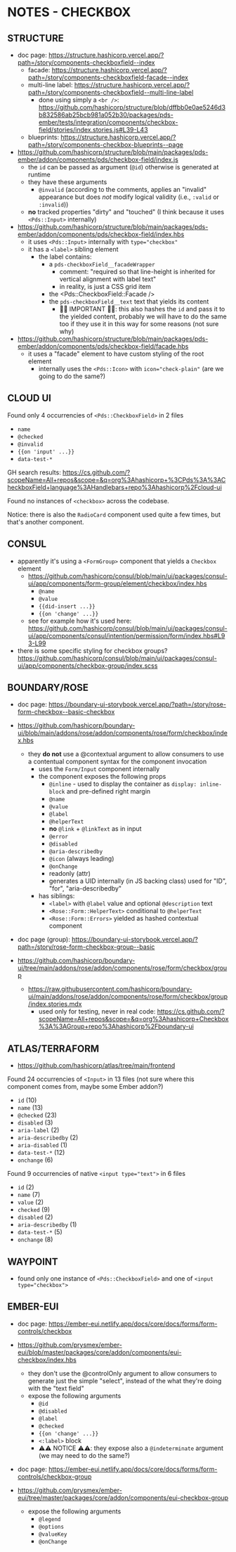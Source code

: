 # NOTES - CHECKBOX

## STRUCTURE

- doc page: https://structure.hashicorp.vercel.app/?path=/story/components-checkboxfield--index
  - facade: https://structure.hashicorp.vercel.app/?path=/story/components-checkboxfield-facade--index
  - multi-line label: https://structure.hashicorp.vercel.app/?path=/story/components-checkboxfield--multi-line-label
    - done using simply a `<br />`: https://github.com/hashicorp/structure/blob/dffbb0e0ae5246d3b832586ab25bcb981a052b30/packages/pds-ember/tests/integration/components/checkbox-field/stories/index.stories.js#L39-L43
  - blueprints: https://structure.hashicorp.vercel.app/?path=/story/components-checkbox-blueprints--page
- https://github.com/hashicorp/structure/blob/main/packages/pds-ember/addon/components/pds/checkbox-field/index.js
  - the `id` can be passed as argument (`@id`) otherwise is generated at runtime
  - they have these arguments
    - `@invalid` (according to the comments, applies an "invalid" appearance but does _not_ modify logical validity (i.e., `:valid` or `:invalid`))
  - **no** tracked properties "dirty" and "touched" (I think because it uses `<Pds::Input>` internally)
- https://github.com/hashicorp/structure/blob/main/packages/pds-ember/addon/components/pds/checkbox-field/index.hbs
  - it uses `<Pds::Input>` internally with `type="checkbox"`
  - it has a `<label>` sibling element
    - the label contains:
      - a `pds-checkboxField__facadeWrapper`
        - comment: "required so that line-height is inherited for vertical alignment with label text"
        - in reality, is just a CSS grid item
      - the <Pds::CheckboxField::Facade />
      - the `pds-checkboxField__text` text that yields its content
        - 🚨🚨 IMPORTANT 🚨🚨: this also hashes the `id` and pass it to the yielded content, probably we will have to do the same too if they use it in this way for some reasons (not sure why)
- https://github.com/hashicorp/structure/blob/main/packages/pds-ember/addon/components/pds/checkbox-field/facade.hbs
  - it uses a "facade" element to have custom styling of the root element
    - internally uses the `<Pds::Icon>` with `icon="check-plain"` (are we going to do the same?)

## CLOUD UI

Found only 4 occurrencies of `<Pds::CheckboxField>` in 2 files
- `name`
- `@checked`
- `@invalid`
- `{{on 'input' ...}}`
- `data-test-*`

GH search results: https://cs.github.com/?scopeName=All+repos&scope=&q=org%3Ahashicorp+%3CPds%3A%3ACheckboxField+language%3AHandlebars+repo%3Ahashicorp%2Fcloud-ui

Found no instances of `<checkbox>` across the codebase.

Notice: there is also the `RadioCard` component used quite a few times, but that's another component.

## CONSUL

- apparently it's using a `<FormGroup>` component that yields a `Checkbox` element
  - https://github.com/hashicorp/consul/blob/main/ui/packages/consul-ui/app/components/form-group/element/checkbox/index.hbs
    - `@name`
    - `@value`
    - `{{did-insert ...}}`
    - `{{on 'change' ...}}`
  - see for example how it's used here: https://github.com/hashicorp/consul/blob/main/ui/packages/consul-ui/app/components/consul/intention/permission/form/index.hbs#L93-L99
- there is some specific styling for checkbox groups? https://github.com/hashicorp/consul/blob/main/ui/packages/consul-ui/app/components/checkbox-group/index.scss

## BOUNDARY/ROSE

- doc page: https://boundary-ui-storybook.vercel.app/?path=/story/rose-form-checkbox--basic-checkbox
- https://github.com/hashicorp/boundary-ui/blob/main/addons/rose/addon/components/rose/form/checkbox/index.hbs
  - they **do not** use a @contextual argument to allow consumers to use a contentual component syntax for the component invocation
    - uses the `Form/Input` component internally
    - the component exposes the following props
      - `@inline` - used to display the container as `display: inline-block` and pre-defined right margin
      - `@name`
      - `@value`
      - `@label`
      - `@helperText`
      - **no** `@link` + `@linkText` as in input
      - `@error`
      - `@disabled`
      - `@aria-describedby`
      - `@icon` (always leading)
      - `@onChange`
      - readonly (attr)
      - generates a UID internally (in JS backing class) used for "ID", "for", "aria-describedby"
    - has siblings:
      - `<label>` with `@label` value and optional `@description` text
      - `<Rose::Form::HelperText>` conditional to `@helperText`
      - `<Rose::Form::Errors>` yielded as hashed contextual component

- doc page (group): https://boundary-ui-storybook.vercel.app/?path=/story/rose-form-checkbox-group--basic
- https://github.com/hashicorp/boundary-ui/tree/main/addons/rose/addon/components/rose/form/checkbox/group
  - https://raw.githubusercontent.com/hashicorp/boundary-ui/main/addons/rose/addon/components/rose/form/checkbox/group/index.stories.mdx
    - used only for testing, never in real code: https://cs.github.com/?scopeName=All+repos&scope=&q=org%3Ahashicorp+Checkbox%3A%3AGroup+repo%3Ahashicorp%2Fboundary-ui


## ATLAS/TERRAFORM

- https://github.com/hashicorp/atlas/tree/main/frontend

Found 24 occurrencies of `<Input>` in 13 files (not sure where this component comes from, maybe some Ember addon?)
- `id` (10)
- `name` (13)
- `@checked` (23)
- `disabled` (3)
- `aria-label` (2)
- `aria-describedby` (2)
- `aria-disabled` (1)
- `data-test-*` (12)
- `onchange` (6)

Found 9 occurrencies of native `<input type="text">` in 6 files
- `id` (2)
- `name` (7)
- `value` (2)
- `checked` (9)
- `disabled` (2)
- `aria-describedby` (1)
- `data-test-*` (5)
- `onchange` (8)

## WAYPOINT

- found only one instance of `<Pds::CheckboxField>` and one of `<input type="checkbox">`

## EMBER-EUI

- doc page: https://ember-eui.netlify.app/docs/core/docs/forms/form-controls/checkbox
- https://github.com/prysmex/ember-eui/blob/master/packages/core/addon/components/eui-checkbox/index.hbs
  - they don't use the @controlOnly argument to allow consumers to generate just the simple "select", instead of the what they're doing with the "text field"
  - expose the following arguments
    - `@id`
    - `@disabled`
    - `@label`
    - `@checked`
    - `{{on 'change' ...}}`
    -  `<:label>` block
    - ⚠️⚠️ NOTICE ⚠️⚠️: they expose also a `@indeterminate` argument (we may need to do the same?)

- doc page: https://ember-eui.netlify.app/docs/core/docs/forms/form-controls/checkbox-group
- https://github.com/prysmex/ember-eui/tree/master/packages/core/addon/components/eui-checkbox-group
  - expose the following arguments
    - `@legend`
    - `@options`
    - `@valueKey`
    - `@onChange`

